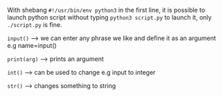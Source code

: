With shebang `#!/usr/bin/env python3` in the first line, it is possible to launch python script without
typing `python3 script.py` to launch it, only `./script.py` is fine.

`input()` --> we can enter any phrase we like and define it as an argument e.g name=input()

`print(arg)` --> prints an argument

`int()` --> can be used to change e.g input to integer

`str()` --> changes something to string